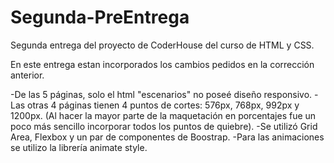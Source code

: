 # Segunda-PreEntrega
Segunda entrega del proyecto de CoderHouse del curso de HTML y CSS.

En este entrega estan incorporados los cambios pedidos en la corrección anterior.


-De las 5 páginas, solo el html "escenarios" no poseé diseño responsivo.
-Las otras 4 páginas tienen 4 puntos de cortes: 576px, 768px, 992px y 1200px. 
 (Al hacer la mayor parte de la maquetación en porcentajes fue un poco más sencillo incorporar todos los puntos de quiebre).
-Se utilizó Grid Area, Flexbox y un par de componentes de Boostrap.
-Para las animaciones se utilizo la librería animate style.
